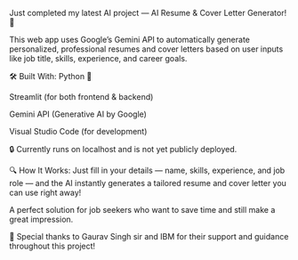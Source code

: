 Just completed my latest AI project — AI Resume & Cover Letter Generator! 🎉

This web app uses Google’s Gemini API to automatically generate personalized, professional resumes and cover letters based on user inputs like job title, skills, experience, and career goals.

🛠️ Built With:
Python 🐍

Streamlit (for both frontend & backend)

Gemini API (Generative AI by Google)

Visual Studio Code (for development)

🔒 Currently runs on localhost and is not yet publicly deployed.

🔍 How It Works:
Just fill in your details — name, skills, experience, and job role — and the AI instantly generates a tailored resume and cover letter you can use right away!

A perfect solution for job seekers who want to save time and still make a great impression.

🙌 Special thanks to Gaurav Singh sir and IBM for their support and guidance throughout this project!
